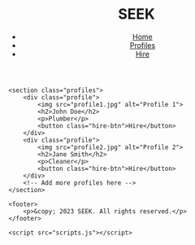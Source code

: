 <!DOCTYPE html>
<html>
<head>
    <title>SEEK - Hire Domestic Service Providers</title>
    <link rel="stylesheet" type="text/css" href="styles.css">
</head>
<body>
    <header>
        <h1>SEEK</h1>
        <nav>
            <ul>
                <li><a href="#">Home</a></li>
                <li><a href="#">Profiles</a></li>
                <li><a href="#">Hire</a></li>
            </ul>
        </nav>
    </header>
    
    <section class="profiles">
        <div class="profile">
            <img src="profile1.jpg" alt="Profile 1">
            <h2>John Doe</h2>
            <p>Plumber</p>
            <button class="hire-btn">Hire</button>
        </div>
        <div class="profile">
            <img src="profile2.jpg" alt="Profile 2">
            <h2>Jane Smith</h2>
            <p>Cleaner</p>
            <button class="hire-btn">Hire</button>
        </div>
        <!-- Add more profiles here -->
    </section>
    
    <footer>
        <p>&copy; 2023 SEEK. All rights reserved.</p>
    </footer>
    
    <script src="scripts.js"></script>
</body>
</html>
